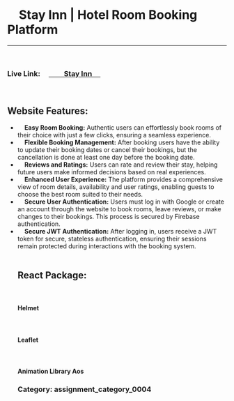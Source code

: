 <h1>
    Stay Inn | Hotel Room Booking Platform
</h1>
<hr><br>
<h3> Live Link:
    <a href="https://stayinn-3d14d.web.app/">
        Stay Inn
    </a>
</h3><br>

<h2>Website Features:</h2>

<ul style="text-align:left">
<li>
    <span style="font-weight:bold">Easy Room Booking:</span> Authentic users can effortlessly book rooms of their choice with just a few clicks, ensuring a seamless experience.
</li>

<li>
    <span style="font-weight:bold">Flexible Booking Management:</span> After booking users have the ability to update their booking dates or cancel their bookings, but the cancellation is done at least one day before the booking date.
</li>

<li>
    <span style="font-weight:bold">Reviews and Ratings:</span> Users can rate and review their stay, helping future users make informed decisions based on real experiences.
</li>

<li>
    <span style="font-weight:bold">Enhanced User Experience:</span> The platform provides a comprehensive view of room details, availability and user ratings, enabling guests to choose the best room suited to their needs.
</li>

<li>
    <span style="font-weight:bold">Secure User Authentication:</span> Users must log in with Google or create an account through the website to book rooms, leave reviews, or make changes to their bookings. This process is secured by Firebase authentication.
</li>

<li>
    <span style="font-weight:bold">Secure JWT Authentication:</span> After logging in, users receive a JWT token for secure, stateless authentication, ensuring their sessions remain protected during interactions with the booking system.
</li>

<br>
<h2>React Package:</h2>
<div>
    <h4>Helmet</h4>
    <h4>Leaflet</h4>
    <h4>Animation Library Aos</h4>
</div>

<h3>Category: assignment_category_0004</h3>
